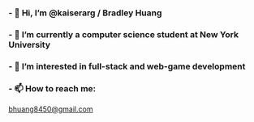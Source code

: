 <h3> - 👋 Hi, I’m @kaiserarg / Bradley Huang </h3>
<h3> - 🗽 I’m currently a computer science student at New York University </h3>
<h3> - 👀 I’m interested in full-stack and web-game development </h3>
<h3> - 📫 How to reach me: </h3> <a href="mailto:bhuang8450@gmail.com">bhuang8450@gmail.com</a>
